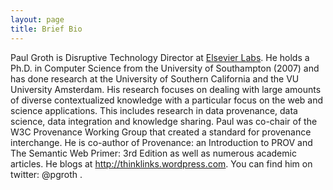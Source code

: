 ```yaml
---
layout: page
title: Brief Bio
---
```


Paul Groth is Disruptive Technology Director at [Elsevier Labs](http://labs.elsevier.com). He holds a Ph.D. in Computer Science from the University of Southampton (2007) and has done research at the University of Southern California and the VU University Amsterdam. His research focuses on dealing with large amounts of diverse contextualized knowledge with a particular focus on the web and science applications. This includes research in data provenance, data science, data integration and knowledge sharing. Paul was co-chair of the W3C Provenance Working Group that created a standard for provenance interchange. He is co-author of Provenance: an Introduction to PROV and The Semantic Web Primer: 3rd Edition as well as numerous academic articles. He blogs at http://thinklinks.wordpress.com. You can find him on twitter: @pgroth .
